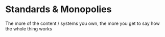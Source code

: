 # Standards & Monopolies

The more of the content / systems you own, the more you get to say how the whole thing works

